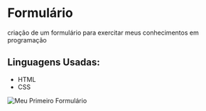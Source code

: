 # Formulário
criação de um formulário para exercitar meus conhecimentos em programação 
## Linguagens Usadas: 
* HTML
* CSS
<picture>
<img src="https://imgur.com/a/c3HM9uR" alt="Meu Primeiro Formulário">
</picture>

  
